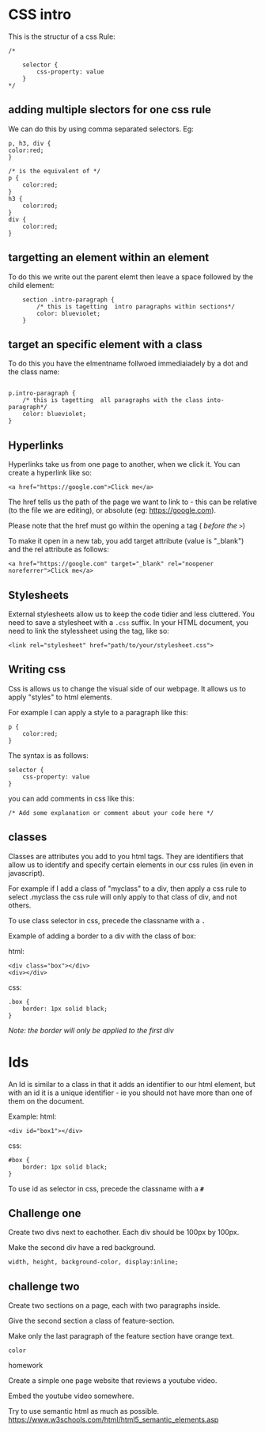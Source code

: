 # CSS intro

This is the structur of a css Rule:
```
/*

    selector {
        css-property: value
    }
*/
```
        

## adding multiple slectors for one css rule

We can do this by using comma separated selectors. Eg:

```
p, h3, div {
color:red;
}

/* is the equivalent of */
p {
    color:red;
}
h3 {
    color:red;
}
div {
    color:red;
}
```

## targetting an element within an element 

To do this we write out the parent elemt then leave a space followed by the child element:

``` 
    section .intro-paragraph {
        /* this is tagetting  intro paragraphs within sections*/
        color: blueviolet;
    }
```

## target an specific element with a class

To do this you have the elmentname follwoed immediaiadely by a dot and the class name:
```

p.intro-paragraph {
    /* this is tagetting  all paragraphs with the class into-paragraph*/
    color: blueviolet;
}

```

## Hyperlinks

Hyperlinks take us from one page to another, when we click it. You can create a hyperlink  like so:

```
<a href="https://google.com">Click me</a>
```
The href tells us the path of the page we want to link to - this can be relative (to the file we are editing), or absolute (eg: https://google.com).

Please note that the href must go within the opening a tag ( *before the `>`*)

To make it open in a new tab, you add target attribute (value is "_blank") and the rel attribute as follows:

```
<a href="https://google.com" target="_blank" rel="noopener noreferrer">Click me</a>
```


## Stylesheets

External stylesheets allow us to keep the code tidier and less cluttered. You need to save a stylesheet with a `.css` suffix. In your HTML document, you need to link the stylessheet using the <link> tag, like so:

```
<link rel="stylesheet" href="path/to/your/stylesheet.css">
```

## Writing css

Css is allows us to change the visual side of our webpage. It allows us to apply "styles" to html elements.

For example I can apply a style to a paragraph like this: 

```
p {
    color:red;
}
```

The syntax is as follows:

```
selector {
    css-property: value
}
```

you can add comments in css like this:

```
/* Add some explanation or comment about your code here */
```

## classes

Classes are attributes you add to you html tags. They are identifiers that allow us to identify and specify certain elements in our css rules (in even in javascript). 

For example if I add a class of "myclass" to a div, then apply a css rule to select .myclass the css rule will only apply to that class of div, and not others.

To use class selector in css, precede the classname with a **`.`**

Example of adding a border to a div with the class of box:

html:
```
<div class="box"></div>
<div></div>
```

css:
```
.box {
    border: 1px solid black;
}
```
*Note: the border will only be applied to the first div*

# Ids
An Id is similar to a class in that it adds an identifier to our html element, but with an id it is a unique identifier - ie you should not have more than one of them on the document.

Example:
html:
```
<div id="box1"></div>
```

css:
```
#box {
    border: 1px solid black;
}
```
To use id as selector in css, precede the classname with a **`#`**


## Challenge one

Create two divs next to eachother. Each div should be 100px by 100px. 

Make the second div have a red background.

`width, height, background-color, display:inline;`

## challenge two

Create two sections on a page, each with two paragraphs inside. 

Give the second section a class of feature-section.

Make only the last paragraph of the feature section have orange text.

`color`


homework

Create a simple one page website that reviews a youtube video.

Embed the youtube video somewhere.

Try to use semantic html as much as possible.
https://www.w3schools.com/html/html5_semantic_elements.asp